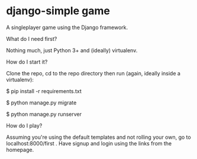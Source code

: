 
# django-simple game

A singleplayer game using the Django framework.

What do I need first?

Nothing much, just Python 3+ and (ideally) virtualenv.

How do I start it?

Clone the repo, cd to the repo directory then run (again, ideally inside a virtualenv):

$ pip install -r requirements.txt

$ python manage.py migrate

$ python manage.py runserver

How do I play?

Assuming you're using the default templates and not rolling your own, go to localhost:8000/first . Have signup and login using the links from the homepage.
